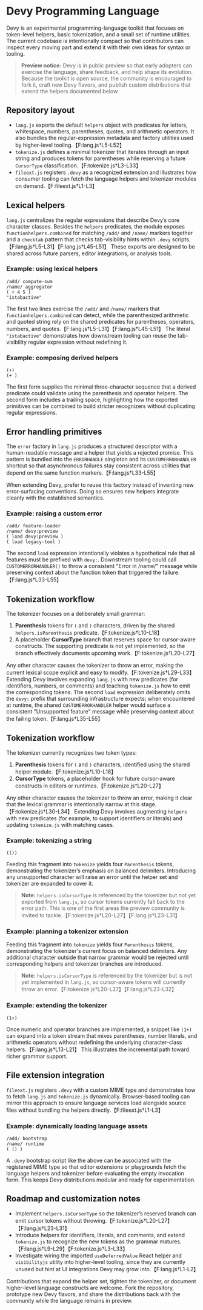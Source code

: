 # Devy Programming Language

Devy is an experimental programming-language toolkit that focuses on token-level helpers, basic tokenization, and a small set of runtime utilities. The current codebase is intentionally compact so that contributors can inspect every moving part and extend it with their own ideas for syntax or tooling.

> **Preview notice:** Devy is in public preview so that early adopters can exercise the language, share feedback, and help shape its evolution. Because the toolkit is open source, the community is encouraged to fork it, craft new Devy flavors, and publish custom distributions that extend the helpers documented below.

## Repository layout

- `lang.js` exports the default `helpers` object with predicates for letters, whitespace, numbers, parentheses, quotes, and arithmetic operators. It also bundles the regular-expression metadata and factory utilities used by higher-level tooling.【F:lang.js†L5-L52】
- `tokenize.js` defines a minimal tokenizer that iterates through an input string and produces tokens for parentheses while reserving a future `CursorType` classification.【F:tokenize.js†L3-L33】
- `fileext.js` registers `.devy` as a recognized extension and illustrates how consumer tooling can fetch the language helpers and tokenizer modules on demand.【F:fileext.js†L1-L3】

## Lexical helpers

`lang.js` centralizes the regular expressions that describe Devy’s core character classes. Besides the `helpers` predicates, the module exposes `functionhelpers.combined` for matching `/add/` and `/name/` markers together and a `checktab` pattern that checks tab-visibility hints within `.devy` scripts.【F:lang.js†L5-L31】【F:lang.js†L45-L51】 These exports are designed to be shared across future parsers, editor integrations, or analysis tools.

### Example: using lexical helpers

```devy
/add/ compute-sum
/name/ aggregator
( + 4 5 )
"istabactive"
```

The first two lines exercise the `/add/` and `/name/` markers that `functionhelpers.combined` can detect, while the parenthesized arithmetic and quoted string rely on the shared predicates for parentheses, operators, numbers, and quotes.【F:lang.js†L5-L31】【F:lang.js†L45-L51】 The literal `"istabactive"` demonstrates how downstream tooling can reuse the tab-visibility regular expression without redefining it.

### Example: composing derived helpers

```devy
(+)
(+ )
```

The first form supplies the minimal three-character sequence that a derived predicate could validate using the parenthesis and operator helpers. The second form includes a trailing space, highlighting how the exported primitives can be combined to build stricter recognizers without duplicating regular expressions.

## Error handling primitives

The `error` factory in `lang.js` produces a structured descriptor with a human-readable message and a helper that yields a rejected promise. This pattern is bundled into the `ERRORHANDLE` singleton and its `CUSTOMERRORHANDLER` shortcut so that asynchronous failures stay consistent across utilities that depend on the same function markers.【F:lang.js†L33-L55】

When extending Devy, prefer to reuse this factory instead of inventing new error-surfacing conventions. Doing so ensures new helpers integrate cleanly with the established semantics.

### Example: raising a custom error

```devy
/add/ feature-loader
/name/ devy:preview
( load devy:preview )
( load legacy-tool )
```

The second `load` expression intentionally violates a hypothetical rule that all features must be prefixed with `devy:`. Downstream tooling could call `CUSTOMERRORHANDLER()` to throw a consistent "Error in /name/" message while preserving context about the function token that triggered the failure.【F:lang.js†L33-L55】

## Tokenization workflow

The tokenizer focuses on a deliberately small grammar:

1. **Parenthesis** tokens for `(` and `)` characters, driven by the shared `helpers.isParenthesis` predicate.【F:tokenize.js†L10-L18】
2. A placeholder **CursorType** branch that reserves space for cursor-aware constructs. The supporting predicate is not yet implemented, so the branch effectively documents upcoming work.【F:tokenize.js†L20-L27】

Any other character causes the tokenizer to throw an error, making the current lexical scope explicit and easy to modify.【F:tokenize.js†L29-L33】 Extending Devy involves expanding `lang.js` with new predicates (for identifiers, numbers, or comments) and teaching `tokenize.js` how to emit the corresponding tokens.
The second `load` expression deliberately omits the `devy:` prefix that surrounding infrastructure expects; when encountered at runtime, the shared `CUSTOMERRORHANDLER` helper would surface a consistent "Unsupported feature" message while preserving context about the failing token.【F:lang.js†L35-L55】

## Tokenization workflow

The tokenizer currently recognizes two token types:

1. **Parenthesis** tokens for `(` and `)` characters, identified using the shared helper module.【F:tokenize.js†L10-L18】
2. **CursorType** tokens, a placeholder hook for future cursor-aware constructs in editors or runtimes.【F:tokenize.js†L20-L27】

Any other character causes the tokenizer to throw an error, making it clear that the lexical grammar is intentionally narrow at this stage.【F:tokenize.js†L30-L34】 Extending Devy involves augmenting `helpers` with new predicates (for example, to support identifiers or literals) and updating `tokenize.js` with matching cases.

### Example: tokenizing a string

```devy
(())
```

Feeding this fragment into `tokenize` yields four `Parenthesis` tokens, demonstrating the tokenizer’s emphasis on balanced delimiters. Introducing any unsupported character will raise an error until the helper set and tokenizer are expanded to cover it.

> **Note:** `helpers.isCursorType` is referenced by the tokenizer but not yet exported from `lang.js`, so cursor tokens currently fall back to the error path. This is one of the first areas the preview community is invited to tackle.【F:tokenize.js†L20-L27】【F:lang.js†L23-L31】

### Example: planning a tokenizer extension
Feeding this fragment into `tokenize` yields four `Parenthesis` tokens, demonstrating the tokenizer's current focus on balanced delimiters. Any additional character outside that narrow grammar would be rejected until corresponding helpers and tokenizer branches are introduced.

> **Note:** `helpers.isCursorType` is referenced by the tokenizer but is not yet implemented in `lang.js`, so cursor-aware tokens will currently throw an error.【F:tokenize.js†L20-L27】【F:lang.js†L23-L32】

### Example: extending the tokenizer

```devy
(1+)
```

Once numeric and operator branches are implemented, a snippet like `(1+)` can expand into a token stream that mixes parentheses, number literals, and arithmetic operators without redefining the underlying character-class helpers.【F:lang.js†L13-L21】 This illustrates the incremental path toward richer grammar support.

## File extension integration

`fileext.js` registers `.devy` with a custom MIME type and demonstrates how to fetch `lang.js` and `tokenize.js` dynamically. Browser-based tooling can mirror this approach to ensure language services load alongside source files without bundling the helpers directly.【F:fileext.js†L1-L3】

### Example: dynamically loading language assets

```devy
/add/ bootstrap
/name/ runtime
( () )
```

A `.devy` bootstrap script like the above can be associated with the registered MIME type so that editor extensions or playgrounds fetch the language helpers and tokenizer before evaluating the empty invocation form. This keeps Devy distributions modular and ready for experimentation.

## Roadmap and customization notes

- Implement `helpers.isCursorType` so the tokenizer’s reserved branch can emit cursor tokens without throwing.【F:tokenize.js†L20-L27】【F:lang.js†L23-L31】
- Introduce helpers for identifiers, literals, and comments, and extend `tokenize.js` to recognize the new tokens as the grammar matures.【F:lang.js†L9-L29】【F:tokenize.js†L3-L33】
- Investigate wiring the imported `useDeferredValue` React helper and `visibilityjs` utility into higher-level tooling, since they are currently unused but hint at UI integrations Devy may grow into.【F:lang.js†L1-L2】

Contributions that expand the helper set, tighten the tokenizer, or document higher-level language constructs are welcome. Fork the repository, prototype new Devy flavors, and share the distributions back with the community while the language remains in preview.

